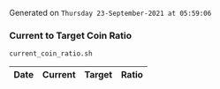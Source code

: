 Generated on `Thursday 23-September-2021 at 05:59:06`

### Current to Target Coin Ratio
`current_coin_ratio.sh`

Date|Current|Target|Ratio
---|---|---|---
